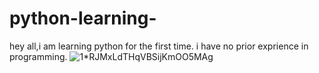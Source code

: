 # python-learning-
hey all,i am learning python for the first time. i have no prior exprience in programming.
![1*RJMxLdTHqVBSijKmOO5MAg](https://user-images.githubusercontent.com/88488647/137094321-64ecb1b3-451e-4bb3-9593-2348384ab078.jpeg)
